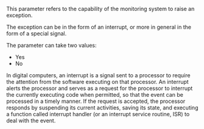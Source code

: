 This parameter refers to the capability of the monitoring system to raise an exception.

The exception can be in the form of an interrupt, or more in general in the form of a special signal.

The parameter can take two values: 
- Yes
- No




In digital computers, an interrupt is a signal sent to a processor to require the attention from the software executing on that processor. An interrupt alerts the processor and serves as a request for the processor to interrupt the currently executing code when permitted, so that the event can be processed in a timely manner. If the request is accepted, the processor responds by suspending its current activities, saving its state, and executing a function called interrupt handler (or an interrupt service routine, ISR) to deal with the event.

